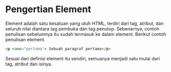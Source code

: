 # Pengertian Element

Element adalah satu kesatuan yang utuh HTML, terdiri dari tag, atribut, dan seluruh nilai diantara tag pembuka dan tag penutup. Sebenarnya, contoh penulisan sebelumnya itu sudah termasuk ke dalam element. Berikut contoh penulisan element.

```html
<p name="pertama"> Sebuah paragraf pertama</p>
```

Sesuai dari definisi element itu sendiri, semuanya menjadi satu mulai dari tag, atribut dan isinya.